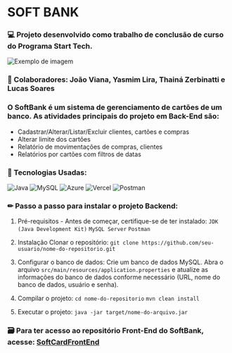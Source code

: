 # SOFT BANK

### 💻 Projeto desenvolvido como trabalho de conclusão de curso do Programa Start Tech.


![Exemplo de imagem](https://i.postimg.cc/7hQfVgF2/6.png)

### 👥 Colaboradores: João Viana, Yasmim Lira, Thainá Zerbinatti e Lucas Soares

 
### O SoftBank é um sistema de gerenciamento de cartões de um banco. As atividades principais do projeto em Back-End são:
- Cadastrar/Alterar/Listar/Excluir clientes, cartões e compras
- Alterar limite dos cartões
- Relatório de movimentações de compras, clientes
- Relatórios por cartões com filtros de datas

### 📌 Tecnologias Usadas:

![Java](https://img.shields.io/badge/java-%23ED8B00.svg?style=for-the-badge&logo=openjdk&logoColor=white) ![MySQL](https://img.shields.io/badge/mysql-%2300000f.svg?style=for-the-badge&logo=mysql&logoColor=white) ![Azure](https://img.shields.io/badge/azure-%230072C6.svg?style=for-the-badge&logo=microsoftazure&logoColor=white) ![Vercel](https://img.shields.io/badge/vercel-%23000000.svg?style=for-the-badge&logo=vercel&logoColor=white) ![Postman](https://img.shields.io/badge/Postman-FF6C37?style=for-the-badge&logo=postman&logoColor=white)

### ✏ Passo a passo para instalar o projeto Backend:

1. Pré-requisitos - Antes de começar, certifique-se de ter instalado:
```JDK (Java Development Kit)```
```MySQL Server```
```Postman```

2. Instalação
Clonar o repositório:
```git clone https://github.com/seu-usuario/nome-do-repositorio.git```

3. Configurar o banco de dados:
Crie um banco de dados MySQL.
Abra o arquivo ```src/main/resources/application.properties``` e atualize as informações do banco de dados conforme necessário (URL, nome do banco de dados, usuário e senha).

4. Compilar o projeto:
```cd nome-do-repositorio```
```mvn clean install```

5. Executar o projeto:
```java -jar target/nome-do-arquivo.jar```

### 🗃 Para ter acesso ao repositório Front-End do SoftBank, acesse: [SoftCardFrontEnd](https://github.com/viannajoao/ByteCardAngular)




